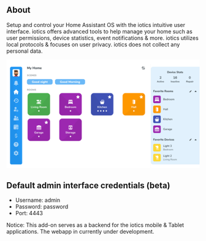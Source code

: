 ## About

Setup and control your Home Assistant OS with the iotics intuitive user interface. iotics offers advanced tools to help manage your home such as user permissions, device statistics, event notifications & more. iotics utilizes local protocols & focuses on user privacy. iotics does not collect any personal data.

![iotics dashboard](https://github.com/iotics-live/iotics-Controller/blob/master/iotics/Images/screenshot-001.png?raw=true)

## Default admin interface credentials (beta)
- Username: admin
- Password: password
- Port: 4443

Notice: This add-on serves as a backend for the iotics mobile & Tablet applications. The webapp in currently under development.
